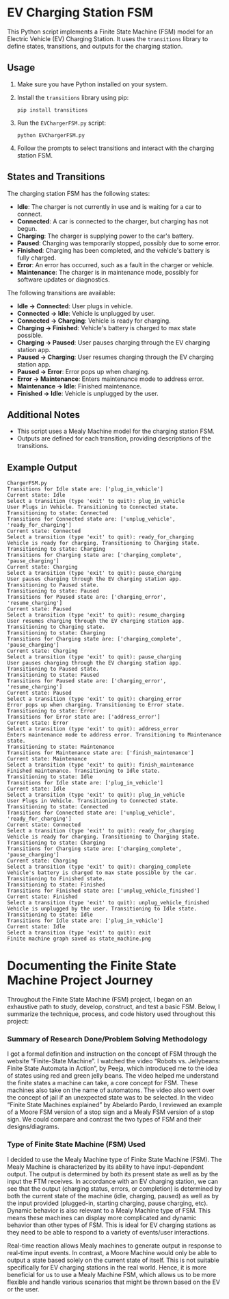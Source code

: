 # EV Charging Station FSM

This Python script implements a Finite State Machine (FSM) model for an Electric Vehicle (EV) Charging Station. It uses the `transitions` library to define states, transitions, and outputs for the charging station.

## Usage

1. Make sure you have Python installed on your system.

2. Install the `transitions` library using pip:

   ```
   pip install transitions
   ```

3. Run the `EVChargerFSM.py` script:

   ```
   python EVChargerFSM.py
   ```

4. Follow the prompts to select transitions and interact with the charging station FSM.

## States and Transitions

The charging station FSM has the following states:

- **Idle**: The charger is not currently in use and is waiting for a car to connect.
- **Connected**: A car is connected to the charger, but charging has not begun.
- **Charging**: The charger is supplying power to the car's battery.
- **Paused**: Charging was temporarily stopped, possibly due to some error.
- **Finished**: Charging has been completed, and the vehicle's battery is fully charged.
- **Error**: An error has occurred, such as a fault in the charger or vehicle.
- **Maintenance**: The charger is in maintenance mode, possibly for software updates or diagnostics.

The following transitions are available:

- **Idle → Connected**: User plugs in vehicle.
- **Connected → Idle**: Vehicle is unplugged by user.
- **Connected → Charging**: Vehicle is ready for charging.
- **Charging → Finished**: Vehicle's battery is charged to max state possible.
- **Charging → Paused**: User pauses charging through the EV charging station app.
- **Paused → Charging**: User resumes charging through the EV charging station app.
- **Paused → Error**: Error pops up when charging.
- **Error → Maintenance**: Enters maintenance mode to address error.
- **Maintenance → Idle**: Finished maintenance.
- **Finished → Idle**: Vehicle is unplugged by the user.

## Additional Notes

- This script uses a Mealy Machine model for the charging station FSM.
- Outputs are defined for each transition, providing descriptions of the transitions.

## Example Output

```
ChargerFSM.py
Transitions for Idle state are: ['plug_in_vehicle']
Current state: Idle
Select a transition (type 'exit' to quit): plug_in_vehicle
User Plugs in Vehicle. Transitioning to Connected state.
Transitioning to state: Connected
Transitions for Connected state are: ['unplug_vehicle', 'ready_for_charging']
Current state: Connected
Select a transition (type 'exit' to quit): ready_for_charging
Vehicle is ready for charging. Transitioning to Charging state.
Transitioning to state: Charging
Transitions for Charging state are: ['charging_complete', 'pause_charging']
Current state: Charging
Select a transition (type 'exit' to quit): pause_charging
User pauses charging through the EV charging station app. Transitioning to Paused state.
Transitioning to state: Paused
Transitions for Paused state are: ['charging_error', 'resume_charging']
Current state: Paused
Select a transition (type 'exit' to quit): resume_charging
User resumes charging through the EV charging station app. Transitioning to Charging state.
Transitioning to state: Charging
Transitions for Charging state are: ['charging_complete', 'pause_charging']
Current state: Charging
Select a transition (type 'exit' to quit): pause_charging
User pauses charging through the EV charging station app. Transitioning to Paused state.
Transitioning to state: Paused
Transitions for Paused state are: ['charging_error', 'resume_charging']
Current state: Paused
Select a transition (type 'exit' to quit): charging_error
Error pops up when charging. Transitioning to Error state.
Transitioning to state: Error
Transitions for Error state are: ['address_error']
Current state: Error
Select a transition (type 'exit' to quit): address_error
Enters maintenance mode to address error. Transitioning to Maintenance state.
Transitioning to state: Maintenance
Transitions for Maintenance state are: ['finish_maintenance']
Current state: Maintenance
Select a transition (type 'exit' to quit): finish_maintenance
Finished maintenance. Transitioning to Idle state.
Transitioning to state: Idle
Transitions for Idle state are: ['plug_in_vehicle']
Current state: Idle
Select a transition (type 'exit' to quit): plug_in_vehicle
User Plugs in Vehicle. Transitioning to Connected state.
Transitioning to state: Connected
Transitions for Connected state are: ['unplug_vehicle', 'ready_for_charging']
Current state: Connected
Select a transition (type 'exit' to quit): ready_for_charging
Vehicle is ready for charging. Transitioning to Charging state.
Transitioning to state: Charging
Transitions for Charging state are: ['charging_complete', 'pause_charging']
Current state: Charging
Select a transition (type 'exit' to quit): charging_complete
Vehicle's battery is charged to max state possible by the car. Transitioning to Finished state.
Transitioning to state: Finished
Transitions for Finished state are: ['unplug_vehicle_finished']
Current state: Finished
Select a transition (type 'exit' to quit): unplug_vehicle_finished
Vehicle is unplugged by the user. Transitioning to Idle state.
Transitioning to state: Idle
Transitions for Idle state are: ['plug_in_vehicle']
Current state: Idle
Select a transition (type 'exit' to quit): exit
Finite machine graph saved as state_machine.png
```

# Documenting the Finite State Machine Project Journey

Throughout the Finite State Machine (FSM) project, I began on an exhaustive path to study, develop, construct, and test a basic FSM. Below, I summarize the technique, process, and code history used throughout this project:

### Summary of Research Done/Problem Solving Methodology

I got a formal definition and instruction on the concept of FSM through the website “Finite-State Machine”. I watched the video “Robots vs. Jellybeans: Finite State Automata in Action”, by Peeja, which introduced me to the idea of states using red and green jelly beans. The video helped me understand the finite states a machine can take, a core concept for FSM. These machines also take on the name of automatons. The video also went over the concept of jail if an unexpected state was to be selected. In the video “Finite State Machines explained” by Abelardo Pardo, I reviewed an example of a Moore FSM version of a stop sign and a Mealy FSM version of a stop sign. We could compare and contrast the two types of FSM and their designs/diagrams.

### Type of Finite State Machine (FSM) Used

I decided to use the Mealy Machine type of Finite State Machine (FSM). The Mealy Machine is characterized by its ability to have input-dependent output. The output is determined by both its present state as well as by the input the FTM receives. In accordance with an EV charging station, we can see that the output (charging status, errors, or completion) is determined by both the current state of the machine (idle, charging, paused) as well as by the input provided (plugged-in, starting charging, pause charging, etc).
Dynamic behavior is also relevant to a Mealy Machine type of FSM. This means these machines can display more complicated and dynamic behavior than other types of FSM. This is ideal for EV charging stations as they need to be able to respond to a variety of events/user interactions.

Real-time reaction allows Mealy machines to generate output in response to real-time input events. In contrast, a Moore Machine would only be able to output a state based solely on the current state of itself. This is not suitable specifically for EV charging stations in the real world. Hence, it is more beneficial for us to use a Mealy Machine FSM, which allows us to be more flexible and handle various scenarios that might be thrown based on the EV or the user.
